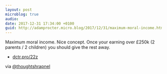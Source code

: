 ```yaml
---
layout: post
microblog: true
audio: 
date: 2017-12-31 17:34:00 +0100
guid: http://adamprocter.micro.blog/2017/12/31/maximum-moral-income.html
---
```

Maximum moral income. Nice concept.  Once your earning over £250k (2 parents / 2 children) you should give the rest away. 
- [dctr.pro/22z](http://dctr.pro/22z) 

via [@thoughtshrapnel](https://micro.blog/thoughtshrapnel) 
